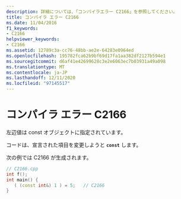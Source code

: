 ```yaml
---
description: 詳細については、「コンパイラエラー C2166」を参照してください。
title: コンパイラ エラー C2166
ms.date: 11/04/2016
f1_keywords:
- C2166
helpviewer_keywords:
- C2166
ms.assetid: 12789c3a-cc76-48bb-ae2e-64283e0964ed
ms.openlocfilehash: 195782fca62b9bf69d17fa1aa382df2127b594e1
ms.sourcegitcommit: d6af41e42699628c3e2e6063ec7b03931a49a098
ms.translationtype: MT
ms.contentlocale: ja-JP
ms.lasthandoff: 12/11/2020
ms.locfileid: "97145517"
---
```

# <a name="compiler-error-c2166"></a>コンパイラ エラー C2166

左辺値は const オブジェクトに指定されています。

コードは、宣言された項目を変更しようと **`const`** します。

次の例では C2166 が生成されます。

```cpp
// C2166.cpp
int f();
int main() {
   ( (const int&) 1 ) = 5;   // C2166
}
```
